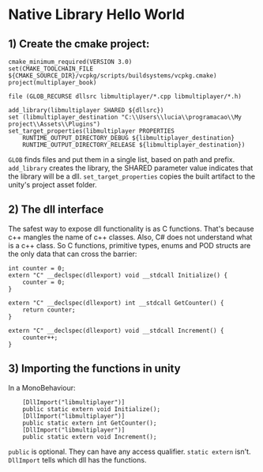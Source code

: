 # Native Library Hello World

## 1) Create the cmake project:
```
cmake_minimum_required(VERSION 3.0)
set(CMAKE_TOOLCHAIN_FILE ${CMAKE_SOURCE_DIR}/vcpkg/scripts/buildsystems/vcpkg.cmake)
project(multiplayer_book)

file (GLOB_RECURSE dllsrc libmultiplayer/*.cpp libmultiplayer/*.h)

add_library(libmultiplayer SHARED ${dllsrc})
set (libmultiplayer_destination "C:\\Users\\lucia\\programacao\\My project\\Assets\\Plugins")
set_target_properties(libmultiplayer PROPERTIES
	RUNTIME_OUTPUT_DIRECTORY_DEBUG ${libmultiplayer_destination}
	RUNTIME_OUTPUT_DIRECTORY_RELEASE ${libmultiplayer_destination})
```
```GLOB``` finds files and put them in a single list, based on path and prefix.
```add_library``` creates the library, the SHARED parameter value indicates that the library will be a dll.
```set_target_properties``` copies the built artifact to the unity's project asset folder.

## 2) The dll interface
The safest way to expose dll functionality is as C functions. That's because c++ mangles the name of c++ classes. Also, C# does not understand what is a c++ class. So C functions, primitive types, enums and POD structs are the only data that can cross the barrier:
```
int counter = 0;
extern "C" __declspec(dllexport) void __stdcall Initialize() {
    counter = 0;
}

extern "C" __declspec(dllexport) int __stdcall GetCounter() {
    return counter;
}

extern "C" __declspec(dllexport) void __stdcall Increment() {
    counter++;
}
```

## 3) Importing the functions in unity
In a MonoBehaviour:
```
    [DllImport("libmultiplayer")]
    public static extern void Initialize();
    [DllImport("libmultiplayer")]
    public static extern int GetCounter();
    [DllImport("libmultiplayer")]
    public static extern void Increment();
```
```public``` is optional. They can have any access qualifier. ```static extern``` isn't. ```DllImport``` tells which dll has the functions.